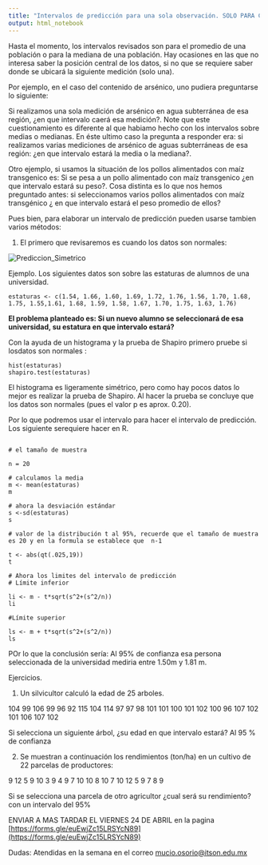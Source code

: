 ```yaml
---
title: "Intervalos de predicción para una sola observación. SOLO PARA CLASE DE METODOS ESTADISTICOS"
output: html_notebook
---
```


Hasta el momento, los intervalos revisados son para el promedio de una población o para la mediana de una población. Hay ocasiones en las que no interesa saber la posición central de los datos, si no que se requiere saber donde se ubicará la siguiente medición (solo una).

Por ejemplo, en el caso del contenido de arsénico, uno pudiera preguntarse lo siguiente:

Si realizamos una sola medición de arsénico en agua subterránea de esa región, ¿en que intervalo caerá esa medición?. Note que este cuestionamiento es diferente al que habiamo hecho con los intervalos sobre medias o medianas. En éste ultimo caso la pregunta a responder era: si realizamos varias mediciones de arsénico de aguas subterráneas de esa región: ¿en que intervalo estará la media o la mediana?.

Otro ejemplo, si usamos la situación de los pollos alimentados con maíz transgenico es: Si se pesa a un pollo alimentado con maíz transgenico ¿en que intervalo estará su peso?. Cosa distinta es lo que nos hemos preguntado antes: si seleccionamos varios pollos alimentados con maíz transgénico ¿ en que intervalo estará el peso promedio de ellos?

Pues bien, para elaborar un intervalo de predicción pueden usarse tambien varios métodos:

1. El primero que revisaremos es cuando los datos son normales:

![Prediccion_Simetrico](/probabilidad/figs/prediccion.PNG)

Ejemplo. Los siguientes datos son sobre las estaturas de alumnos de una universidad.



```{r}
estaturas <- c(1.54, 1.66, 1.60, 1.69, 1.72, 1.76, 1.56, 1.70, 1.68, 1.75, 1.55,1.61, 1.68, 1.59, 1.58, 1.67, 1.70, 1.75, 1.63, 1.76)

```
**El problema planteado es: Si un nuevo alumno se seleccionará de esa universidad, su estatura en que intervalo estará?**

Con la ayuda de un histograma y la prueba de Shapiro primero pruebe si losdatos son normales :

```{r}
hist(estaturas)
shapiro.test(estaturas)

```

El histograma es ligeramente simétrico, pero como hay pocos datos lo mejor es realizar la prueba de Shapiro. Al hacer la prueba se concluye que los datos son normales (pues el valor p es aprox. 0.20).

Por lo que podremos usar el intervalo para hacer el intervalo de predicción. Los siguiente serequiere hacer en R.


```{r}

# el tamaño de muestra

n = 20

# calculamos la media
m <- mean(estaturas)
m

# ahora la desviación estándar
s <-sd(estaturas) 
s

# valor de la distribución t al 95%, recuerde que el tamaño de muestra es 20 y en la formula se establece que  n-1

t <- abs(qt(.025,19))
t

# Ahora los limites del intervalo de predicción
# Límite inferior

li <- m - t*sqrt(s^2+(s^2/n))
li

#Límite superior

ls <- m + t*sqrt(s^2+(s^2/n))
ls
```
POr lo que la conclusión sería: Al 95% de confianza esa persona seleccionada de la universidad mediria entre 1.50m y 1.81 m.

Ejercicios.

1. Un silvicultor calculó la edad de 25 arboles.

104  99 106  99  96  92 115 104 114  97  97  98 101 101 100 101
102 100  96 107 102 101 106 107 102

Si selecciona un siguiente árbol, ¿su edad en que intervalo estará? Al 95 % de confianza



2. Se muestran a continuación los rendimientos (ton/ha) en un cultivo de 22 parcelas de productores: 

9 12  5  9 10  3  9  4  9  7 10 10  8 10  7 10 12  5  9  7  8  9

Si se selecciona una parcela de otro agricultor ¿cual será su rendimiento? con un intervalo del 95%


ENVIAR A MAS TARDAR EL VIERNES 24 DE ABRIL en la pagina [https://forms.gle/euEwjZc15LRSYcN89](https://forms.gle/euEwjZc15LRSYcN89)


Dudas: Atendidas en la semana en el correo mucio.osorio@itson.edu.mx
